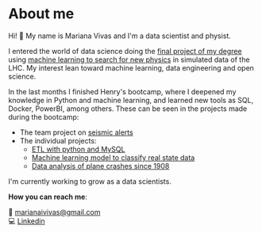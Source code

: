 # About me

Hi! 👋 My name is Mariana Vivas and I'm a data scientist and physist. 

I entered the world of data science doing the [final project of my degree](https://github.com/marianaiv/tesis_grado_UCV) using [machine learning to search for new physics](https://github.com/marianaiv/benchtools) in simulated data of the LHC. My interest lean toward machine learning, data engineering and open science. 

In the last months I finished Henry's bootcamp, where I deepened my knowledge in Python and machine learning, and learned new tools as SQL, Docker, PowerBI, among others. These can be seen in the projects made during the bootcamp:
- The team project on [seismic alerts](https://github.com/MLGIdata/seismic-alerts)
- The individual projects:
  - [ETL with python and MySQL](https://github.com/marianaiv/ETL_PI01)
  - [Machine learning model to classify real state data](https://github.com/marianaiv/datathon_PI02)
  - [Data analysis of plane crashes since 1908](https://github.com/marianaiv/analytics_PI03)

I'm currently working to grow as a data scientists.

**How you can reach me**:<br>
 
📧 <a href="mailto:marianaivivas@gmail.com">marianaivivas@gmail.com</a><br> 
💻 [Linkedin](https://www.linkedin.com/in/marianaiv/)


<!---
marianaiv/marianaiv is a ✨ special ✨ repository because its `README.md` (this file) appears on your GitHub profile.
You can click the Preview link to take a look at your changes.
--->
